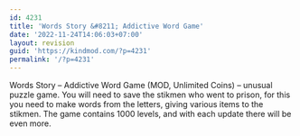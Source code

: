```yaml
---
id: 4231
title: 'Words Story &#8211; Addictive Word Game'
date: '2022-11-24T14:06:03+07:00'
layout: revision
guid: 'https://kindmod.com/?p=4231'
permalink: '/?p=4231'
---
```


Words Story – Addictive Word Game (MOD, Unlimited Coins) – unusual puzzle game. You will need to save the stikmen who went to prison, for this you need to make words from the letters, giving various items to the stikmen. The game contains 1000 levels, and with each update there will be even more.
